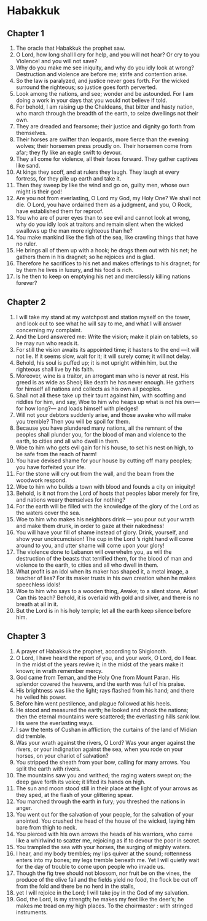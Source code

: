 # Habakkuk

## Chapter 1

1. The oracle that Habakkuk the prophet saw.
2. O Lord, how long shall I cry for help, and you will not hear? Or cry to you Violence! and you will not save?
3. Why do you make me see iniquity, and why do you idly look at wrong? Destruction and violence are before me; strife and contention arise.
4. So the law is paralyzed, and justice never goes forth. For the wicked surround the righteous; so justice goes forth perverted.
5. Look among the nations, and see; wonder and be astounded. For I am doing a work in your days that you would not believe if told.
6. For behold, I am raising up the Chaldeans, that bitter and hasty nation, who march through the breadth of the earth, to seize dwellings not their own.
7. They are dreaded and fearsome; their justice and dignity go forth from themselves.
8. Their horses are swifter than leopards, more fierce than the evening wolves; their horsemen press proudly on. Their horsemen come from afar; they fly like an eagle swift to devour.
9. They all come for violence, all their faces forward. They gather captives like sand.
10. At kings they scoff, and at rulers they laugh. They laugh at every fortress, for they pile up earth and take it.
11. Then they sweep by like the wind and go on, guilty men, whose own might is their god!
12. Are you not from everlasting, O Lord my God, my Holy One? We shall not die. O Lord, you have ordained them as a judgment, and you, O Rock, have established them for reproof.
13. You who are of purer eyes than to see evil and cannot look at wrong, why do you idly look at traitors and remain silent when the wicked swallows up the man more righteous than he?
14. You make mankind like the fish of the sea, like crawling things that have no ruler.
15. He brings all of them up with a hook; he drags them out with his net; he gathers them in his dragnet; so he rejoices and is glad.
16. Therefore he sacrifices to his net and makes offerings to his dragnet; for by them he lives in luxury, and his food is rich.
17. Is he then to keep on emptying his net and mercilessly killing nations forever?

## Chapter 2

1. I will take my stand at my watchpost and station myself on the tower, and look out to see what he will say to me, and what I will answer concerning my complaint.
2. And the Lord answered me: Write the vision; make it plain on tablets, so he may run who reads it.
3. For still the vision awaits its appointed time; it hastens to the end —it will not lie. If it seems slow, wait for it; it will surely come; it will not delay.
4. Behold, his soul is puffed up; it is not upright within him, but the righteous shall live by his faith.
5. Moreover, wine is a traitor, an arrogant man who is never at rest. His greed is as wide as Sheol; like death he has never enough. He gathers for himself all nations and collects as his own all peoples.
6. Shall not all these take up their taunt against him, with scoffing and riddles for him, and say, Woe to him who heaps up what is not his own— for how long?— and loads himself with pledges!
7. Will not your debtors suddenly arise, and those awake who will make you tremble? Then you will be spoil for them.
8. Because you have plundered many nations, all the remnant of the peoples shall plunder you, for the blood of man and violence to the earth, to cities and all who dwell in them.
9. Woe to him who gets evil gain for his house, to set his nest on high, to be safe from the reach of harm!
10. You have devised shame for your house by cutting off many peoples; you have forfeited your life.
11. For the stone will cry out from the wall, and the beam from the woodwork respond.
12. Woe to him who builds a town with blood and founds a city on iniquity!
13. Behold, is it not from the Lord of hosts that peoples labor merely for fire, and nations weary themselves for nothing?
14. For the earth will be filled with the knowledge of the glory of the Lord as the waters cover the sea.
15. Woe to him who makes his neighbors drink — you pour out your wrath and make them drunk, in order to gaze at their nakedness!
16. You will have your fill of shame instead of glory. Drink, yourself, and show your uncircumcision! The cup in the Lord ’s right hand will come around to you, and utter shame will come upon your glory!
17. The violence done to Lebanon will overwhelm you, as will the destruction of the beasts that terrified them, for the blood of man and violence to the earth, to cities and all who dwell in them.
18. What profit is an idol when its maker has shaped it, a metal image, a teacher of lies? For its maker trusts in his own creation when he makes speechless idols!
19. Woe to him who says to a wooden thing, Awake; to a silent stone, Arise! Can this teach? Behold, it is overlaid with gold and silver, and there is no breath at all in it.
20. But the Lord is in his holy temple; let all the earth keep silence before him.

## Chapter 3

1. A prayer of Habakkuk the prophet, according to Shigionoth.
2. O Lord, I have heard the report of you, and your work, O Lord, do I fear. In the midst of the years revive it; in the midst of the years make it known; in wrath remember mercy.
3. God came from Teman, and the Holy One from Mount Paran. His splendor covered the heavens, and the earth was full of his praise.
4. His brightness was like the light; rays flashed from his hand; and there he veiled his power.
5. Before him went pestilence, and plague followed at his heels.
6. He stood and measured the earth; he looked and shook the nations; then the eternal mountains were scattered; the everlasting hills sank low. His were the everlasting ways.
7. I saw the tents of Cushan in affliction; the curtains of the land of Midian did tremble.
8. Was your wrath against the rivers, O Lord? Was your anger against the rivers, or your indignation against the sea, when you rode on your horses, on your chariot of salvation?
9. You stripped the sheath from your bow, calling for many arrows. You split the earth with rivers.
10. The mountains saw you and writhed; the raging waters swept on; the deep gave forth its voice; it lifted its hands on high.
11. The sun and moon stood still in their place at the light of your arrows as they sped, at the flash of your glittering spear.
12. You marched through the earth in fury; you threshed the nations in anger.
13. You went out for the salvation of your people, for the salvation of your anointed. You crushed the head of the house of the wicked, laying him bare from thigh to neck.
14. You pierced with his own arrows the heads of his warriors, who came like a whirlwind to scatter me, rejoicing as if to devour the poor in secret.
15. You trampled the sea with your horses, the surging of mighty waters.
16. I hear, and my body trembles; my lips quiver at the sound; rottenness enters into my bones; my legs tremble beneath me. Yet I will quietly wait for the day of trouble to come upon people who invade us.
17. Though the fig tree should not blossom, nor fruit be on the vines, the produce of the olive fail and the fields yield no food, the flock be cut off from the fold and there be no herd in the stalls,
18. yet I will rejoice in the Lord; I will take joy in the God of my salvation.
19. God, the Lord, is my strength; he makes my feet like the deer’s; he makes me tread on my high places. To the choirmaster : with stringed instruments.

